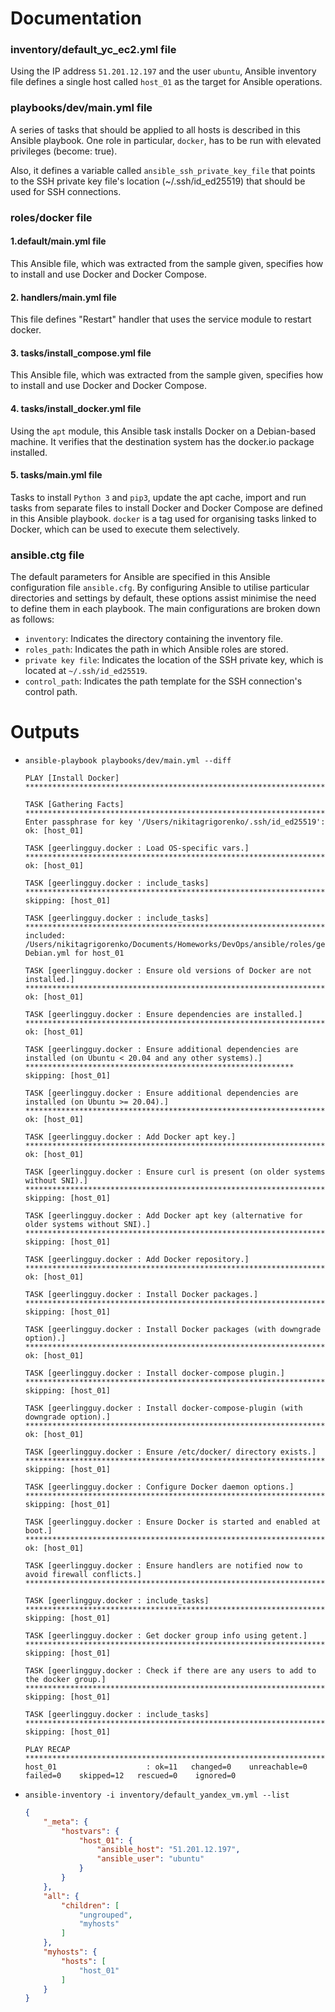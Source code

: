 # Documentation

### inventory/default_yc_ec2.yml file

Using the IP address ```51.201.12.197``` and the user ```ubuntu```, Ansible inventory file defines a single host called ```host_01``` as the target for Ansible operations.

### playbooks/dev/main.yml file

A series of tasks that should be applied to all hosts is described in this Ansible playbook. One role in particular, ```docker```, has to be run with elevated privileges (become: true). 

Also, it defines a variable called ```ansible_ssh_private_key_file``` that points to the SSH private key file's location (~/.ssh/id_ed25519) that should be used for SSH connections.

### roles/docker file

#### 1.default/main.yml file

This Ansible file, which was extracted from the sample given, specifies how to install and use Docker and Docker Compose.

#### 2. handlers/main.yml file

This file defines "Restart" handler that uses the service module to restart docker.

#### 3. tasks/install_compose.yml file

This Ansible file, which was extracted from the sample given, specifies how to install and use Docker and Docker Compose.

#### 4. tasks/install_docker.yml file

Using the ```apt``` module, this Ansible task installs Docker on a Debian-based machine. It verifies that the destination system has the docker.io package installed.

#### 5. tasks/main.yml file

Tasks to install ```Python 3``` and ```pip3```, update the apt cache, import and run tasks from separate files to install Docker and Docker Compose are defined in this Ansible playbook. 
```docker``` is a tag used for organising tasks linked to Docker, which can be used to execute them selectively.

### ansible.ctg file

The default parameters for Ansible are specified in this Ansible configuration file ```ansible.cfg```. By configuring Ansible to utilise particular directories and settings by default, these options assist minimise the need to define them in each playbook. The main configurations are broken down as follows:

- ```inventory```: Indicates the directory containing the inventory file.
- ```roles_path```: Indicates the path in which Ansible roles are stored.
- ```private key file```: Indicates the location of the SSH private key, which is located at `~/.ssh/id_ed25519`.
- ```control_path```: Indicates the path template for the SSH connection's control path.


# Outputs

- `ansible-playbook playbooks/dev/main.yml --diff`

    ```text
   PLAY [Install Docker] **********************************************************************************************************************************************************
   
   TASK [Gathering Facts] *********************************************************************************************************************************************************
   Enter passphrase for key '/Users/nikitagrigorenko/.ssh/id_ed25519': 
   ok: [host_01]
   
   TASK [geerlingguy.docker : Load OS-specific vars.] *****************************************************************************************************************************
   ok: [host_01]
   
   TASK [geerlingguy.docker : include_tasks] **************************************************************************************************************************************
   skipping: [host_01]
   
   TASK [geerlingguy.docker : include_tasks] **************************************************************************************************************************************
   included: /Users/nikitagrigorenko/Documents/Homeworks/DevOps/ansible/roles/geerlingguy.docker/tasks/setup-Debian.yml for host_01
   
   TASK [geerlingguy.docker : Ensure old versions of Docker are not installed.] ***************************************************************************************************
   ok: [host_01]
   
   TASK [geerlingguy.docker : Ensure dependencies are installed.] *****************************************************************************************************************
   ok: [host_01]
   
   TASK [geerlingguy.docker : Ensure additional dependencies are installed (on Ubuntu < 20.04 and any other systems).] ************************************************************
   skipping: [host_01]
   
   TASK [geerlingguy.docker : Ensure additional dependencies are installed (on Ubuntu >= 20.04).] *********************************************************************************
   ok: [host_01]
   
   TASK [geerlingguy.docker : Add Docker apt key.] ********************************************************************************************************************************
   ok: [host_01]
   
   TASK [geerlingguy.docker : Ensure curl is present (on older systems without SNI).] *********************************************************************************************
   skipping: [host_01]
   
   TASK [geerlingguy.docker : Add Docker apt key (alternative for older systems without SNI).] ************************************************************************************
   skipping: [host_01]
   
   TASK [geerlingguy.docker : Add Docker repository.] *****************************************************************************************************************************
   ok: [host_01]
   
   TASK [geerlingguy.docker : Install Docker packages.] ***************************************************************************************************************************
   skipping: [host_01]
   
   TASK [geerlingguy.docker : Install Docker packages (with downgrade option).] ***************************************************************************************************
   ok: [host_01]
   
   TASK [geerlingguy.docker : Install docker-compose plugin.] *********************************************************************************************************************
   skipping: [host_01]
   
   TASK [geerlingguy.docker : Install docker-compose-plugin (with downgrade option).] *********************************************************************************************
   ok: [host_01]
   
   TASK [geerlingguy.docker : Ensure /etc/docker/ directory exists.] **************************************************************************************************************
   skipping: [host_01]
   
   TASK [geerlingguy.docker : Configure Docker daemon options.] *******************************************************************************************************************
   skipping: [host_01]
   
   TASK [geerlingguy.docker : Ensure Docker is started and enabled at boot.] ******************************************************************************************************
   ok: [host_01]
   
   TASK [geerlingguy.docker : Ensure handlers are notified now to avoid firewall conflicts.] **************************************************************************************
   
   TASK [geerlingguy.docker : include_tasks] **************************************************************************************************************************************
   skipping: [host_01]
   
   TASK [geerlingguy.docker : Get docker group info using getent.] ****************************************************************************************************************
   skipping: [host_01]
   
   TASK [geerlingguy.docker : Check if there are any users to add to the docker group.] *******************************************************************************************
   skipping: [host_01]
   
   TASK [geerlingguy.docker : include_tasks] **************************************************************************************************************************************
   skipping: [host_01]
   
   PLAY RECAP *********************************************************************************************************************************************************************
   host_01                    : ok=11   changed=0    unreachable=0    failed=0    skipped=12   rescued=0    ignored=0   
    ```

- `ansible-inventory -i inventory/default_yandex_vm.yml --list`

    ```json
    {
        "_meta": {
            "hostvars": {
                "host_01": {
                    "ansible_host": "51.201.12.197",
                    "ansible_user": "ubuntu"
                }
            }
        },
        "all": {
            "children": [
                "ungrouped",
                "myhosts"
            ]
        },
        "myhosts": {
            "hosts": [
                "host_01"
            ]
        }
    }
    ```